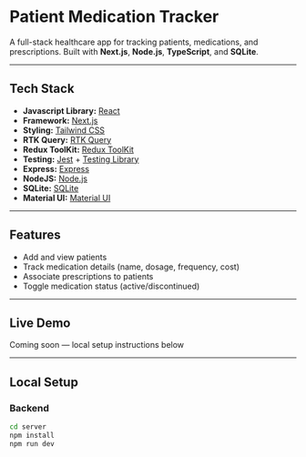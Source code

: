 # Patient Medication Tracker

A full-stack healthcare app for tracking patients, medications, and prescriptions. Built with **Next.js**, **Node.js**, **TypeScript**, and **SQLite**.

---

## Tech Stack

- **Javascript Library:** [React](https://react.dev/)
- **Framework:** [Next.js](https://nextjs.org/)
- **Styling:** [Tailwind CSS](https://tailwindcss.com/)
- **RTK Query:** [RTK Query](https://redux-toolkit.js.org/rtk-query/overview)
- **Redux ToolKit:** [Redux ToolKit](https://redux-toolkit.js.org/)
- **Testing:** [Jest](https://jestjs.io/) + [Testing Library](https://testing-library.com/)
- **Express:** [Express](https://expressjs.com/)
- **NodeJS:** [Node.js](https://nodejs.org/en)
- **SQLite:** [SQLite](https://www.sqlite.org/)
- **Material UI:** [Material UI](https://mui.com/material-ui/)

---

## Features

- Add and view patients
- Track medication details (name, dosage, frequency, cost)
- Associate prescriptions to patients
- Toggle medication status (active/discontinued)

---

## Live Demo

Coming soon — local setup instructions below

---

## Local Setup

### Backend

```bash
cd server
npm install
npm run dev
```
